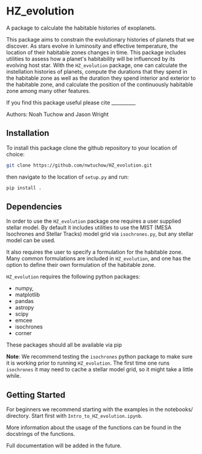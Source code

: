 # HZ_evolution

A package to calculate the habitable histories of exoplanets. 


This package aims to constrain the evolutionary histories of planets that we discover. As stars evolve in luminosity and effective temperature, the location of their habitable zones changes in time. This package includes utilities to assess how a planet's habitability will be influenced by its evolving host star. With the `HZ_evolution` package, one can calculate the instellation histories of planets, compute the durations that they spend in the habitable zone as well as the duration they spend interior and exterior to the habitable zone, and calculate the position of the continuously habitable zone among many other features.

If you find this package useful please cite __________

Authors: Noah Tuchow and Jason Wright

## Installation

To install this package clone the github repository to your location of choice:

```bash
git clone https://github.com/nwtuchow/HZ_evolution.git 
``` 

then navigate to the location of `setup.py` and run:

```bash
pip install . 
```

## Dependencies

In order to use the `HZ_evolution` package one requires a user supplied stellar model. By default it includes utilities to use the MIST (MESA Isochrones and Stellar Tracks) model grid via `isochrones.py`, but any stellar model can be used.

It also requires the user to specify a formulation for the habitable zone. Many common formulations are included in `HZ_evolution`, and one has the option to define their own formulation of the habitable zone.

`HZ_evolution` requires the following python packages:

- numpy,
- matplotlib
- pandas
- astropy
- scipy 
- emcee
- isochrones
- corner

These packages should all be available via pip

**Note**: We recommend testing the `isochrones` python package to make sure it is working prior to running `HZ_evolution`. The first time one runs `isochrones` it may need to cache a stellar model grid, so it might take a little while.

## Getting Started

For beginners we recommend starting with the examples in the notebooks/ directory. Start first with `Intro_to_HZ_evolution.ipynb`.

More information about the usage of the functions can be found in the docstrings of the functions.

Full documentation will be added in the future.
